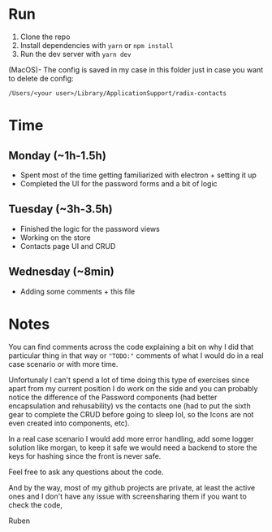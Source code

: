 # Run

1. Clone the repo
2. Install dependencies with
   `yarn` or `npm install`
3. Run the dev server with `yarn dev`

(MacOS)- The config is saved in my case in this folder just in case you want to delete de config:

`/Users/<your user>/Library/ApplicationSupport/radix-contacts`

# Time

## Monday (~1h-1.5h)

- Spent most of the time getting familiarized with electron + setting it up
- Completed the UI for the password forms and a bit of logic

## Tuesday (~3h-3.5h)

- Finished the logic for the password views
- Working on the store
- Contacts page UI and CRUD

## Wednesday (~8min)

- Adding some comments + this file

# Notes

You can find comments across the code explaining a bit on why I did that particular thing in that way or `"TODO:"` comments of what I would do in a real case scenario or with more time.

Unfortunaly I can't spend a lot of time doing this type of exercises since apart from my current position I do work on the side and you can probably notice the difference of the Password components (had better encapsulation and rehusability) vs the contacts one (had to put the sixth gear to complete the CRUD before going to sleep lol, so the Icons are not even created into components, etc).

In a real case scenario I would add more error handling, add some logger solution like morgan, to keep it safe we would need a backend to store the keys for hashing since the front is never safe.

Feel free to ask any questions about the code.

And by the way, most of my github projects are private, at least the active ones and I don't have any issue with screensharing them if you want to check the code,

Ruben
